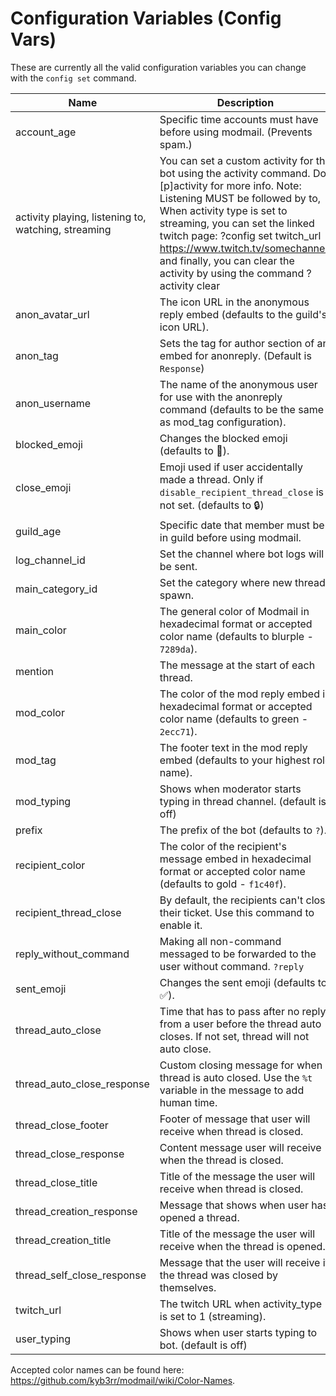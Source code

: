 # Configuration Variables (Config Vars)

These are currently all the valid configuration variables you can change with the `config set` command.

| Name                                                | Description                                                                                                                                                                                                                                                                                                                                                      |
| --------------------------------------------------- | ---------------------------------------------------------------------------------------------------------------------------------------------------------------------------------------------------------------------------------------------------------------------------------------------------------------------------------------------------------------- |
| account\_age                                        | Specific time accounts must have before using modmail. (Prevents spam.)                                                                                                                                                                                                                                                                                          |
| activity playing, listening to, watching, streaming | You can set a custom activity for the bot using the activity command. Do \[p]activity for more info. Note: Listening MUST be followed by to, When activity type is set to streaming, you can set the linked twitch page: ?config set twitch\_url https://www.twitch.tv/somechannel/ and finally, you can clear the activity by using the command ?activity clear |
| anon\_avatar\_url                                   | The icon URL in the anonymous reply embed (defaults to the guild's icon URL).                                                                                                                                                                                                                                                                                    |
| anon\_tag                                           | Sets the tag for author section of an embed for anonreply. (Default is `Response`)                                                                                                                                                                                                                                                                               |
| anon\_username                                      | The name of the anonymous user for use with the anonreply command (defaults to be the same as mod\_tag configuration).                                                                                                                                                                                                                                           |
| blocked\_emoji                                      | Changes the blocked emoji (defaults to 🚫).                                                                                                                                                                                                                                                                                                                      |
| close\_emoji                                        | Emoji used if user accidentally made a thread. Only if `disable_recipient_thread_close` is not set. (defaults to 🔒)                                                                                                                                                                                                                                             |
| guild\_age                                          | Specific date that member must be in guild before using modmail.                                                                                                                                                                                                                                                                                                 |
| log\_channel\_id                                    | Set the channel where bot logs will be sent.                                                                                                                                                                                                                                                                                                                     |
| main\_category\_id                                  | Set the category where new threads spawn.                                                                                                                                                                                                                                                                                                                        |
| main\_color                                         | The general color of Modmail in hexadecimal format or accepted color name (defaults to blurple - `7289da`).                                                                                                                                                                                                                                                      |
| mention                                             | The message at the start of each thread.                                                                                                                                                                                                                                                                                                                         |
| mod\_color                                          | The color of the mod reply embed in hexadecimal format or accepted color name (defaults to green - `2ecc71`).                                                                                                                                                                                                                                                    |
| mod\_tag                                            | The footer text in the mod reply embed (defaults to your highest role name).                                                                                                                                                                                                                                                                                     |
| mod\_typing                                         | Shows when moderator starts typing in thread channel. (default is off)                                                                                                                                                                                                                                                                                           |
| prefix                                              | The prefix of the bot (defaults to `?`).                                                                                                                                                                                                                                                                                                                         |
| recipient\_color                                    | The color of the recipient's message embed in hexadecimal format or accepted color name (defaults to gold - `f1c40f`).                                                                                                                                                                                                                                           |
| recipient\_thread\_close                            | By default, the recipients can't close their ticket. Use this command to enable it.                                                                                                                                                                                                                                                                              |
| reply\_without\_command                             | Making all non-command messaged to be forwarded to the user without command. `?reply`                                                                                                                                                                                                                                                                            |
| sent\_emoji                                         | Changes the sent emoji (defaults to ✅).                                                                                                                                                                                                                                                                                                                          |
| thread\_auto\_close                                 | Time that has to pass after no reply from a user before the thread auto closes. If not set, thread will not auto close.                                                                                                                                                                                                                                          |
| thread\_auto\_close\_response                       | Custom closing message for when a thread is auto closed. Use the `%t` variable in the message to add human time.                                                                                                                                                                                                                                                 |
| thread\_close\_footer                               | Footer of message that user will receive when thread is closed.                                                                                                                                                                                                                                                                                                  |
| thread\_close\_response                             | Content message user will receive when the thread is closed.                                                                                                                                                                                                                                                                                                     |
| thread\_close\_title                                | Title of the message the user will receive when thread is closed.                                                                                                                                                                                                                                                                                                |
| thread\_creation\_response                          | Message that shows when user has opened a thread.                                                                                                                                                                                                                                                                                                                |
| thread\_creation\_title                             | Title of the message the user will receive when the thread is opened.                                                                                                                                                                                                                                                                                            |
| thread\_self\_close\_response                       | Message that the user will receive if the thread was closed by themselves.                                                                                                                                                                                                                                                                                       |
| twitch\_url                                         | The twitch URL when activity\_type is set to 1 (streaming).                                                                                                                                                                                                                                                                                                      |
| user\_typing                                        | Shows when user starts typing to bot. (default is off)                                                                                                                                                                                                                                                                                                           |

Accepted color names can be found here: https://github.com/kyb3rr/modmail/wiki/Color-Names.
